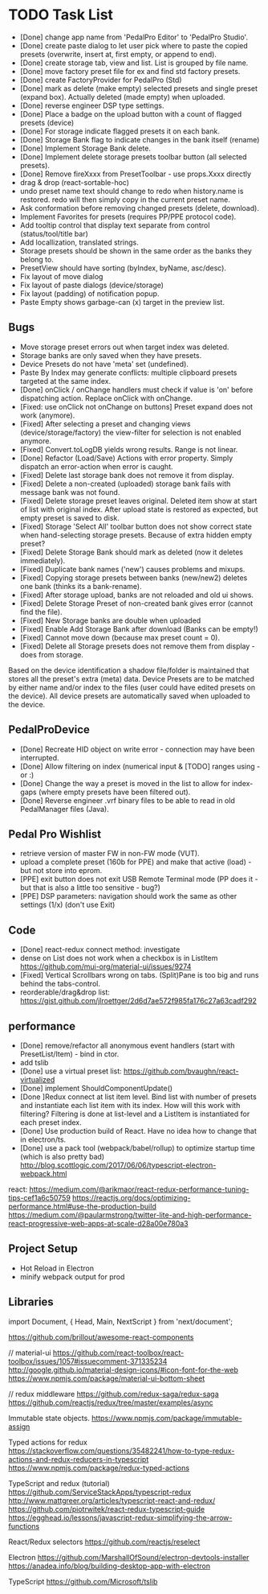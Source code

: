 # TODO Task List

- [Done] change app name from 'PedalPro Editor' to 'PedalPro Studio'.
- [Done] create paste dialog to let user pick where to paste the copied presets (overwrite, insert at, first empty, or append to end).
- [Done] create storage tab, view and list. List is grouped by file name.
- [Done] move factory preset file for ex and find std factory presets.
- [Done] create FactoryProvider for PedalPro (Std)
- [Done] mark as delete (make empty) selected presets and single preset (expand box). Actually deleted (made empty) when uploaded.
- [Done] reverse engineer DSP type settings.
- [Done] Place a badge on the upload button with a count of flagged presets (device)
- [Done] For storage indicate flagged presets it on each bank.
- [Done] Storage Bank flag to indicate changes in the bank itself (rename)
- [Done] Implement Storage Bank delete.
- [Done] Implement delete storage presets toolbar button (all selected presets).
- [Done] Remove fireXxxx from PresetToolbar - use props.Xxxx directly
- drag & drop (react-sortable-hoc)
- undo preset name text should change to redo when history.name is restored. redo will then simply copy in the current preset name.
- Ask conformation before removing changed presets (delete, download).
- Implement Favorites for presets (requires PP/PPE protocol code).
- Add tooltip control that display text separate from control (status/tool/title bar)
- Add locallization, translated strings.
- Storage presets should be shown in the same order as the banks they belong to.
- PresetView should have sorting (byIndex, byName, asc/desc).
- Fix layout of move dialog
- Fix layout of paste dialogs (device/storage)
- Fix layout (padding) of notification popup.
- Paste Empty shows garbage-can (x) target in the preview list.

## Bugs

- Move storage preset errors out when target index was deleted.
- Storage banks are only saved when they have presets.
- Device Presets do not have 'meta' set (undefined).
- Paste By Index may generate conflicts: multiple clipboard presets targeted at the same index.
- [Done] onClick / onChange handlers must check if value is 'on' before dispatching action. 
    Replace onClick with onChange.
- [Fixed: use onClick not onChange on buttons] Preset expand does not work (anymore).
- [Fixed] After selecting a preset and changing views (device/storage/factory) the view-filter for selection is not enabled anymore.
- [Fixed] Convert.toLogDB yields wrong results. Range is not linear.
- [Done] Refactor (Load/Save) Actions with error property. Simply dispatch an error-action when error is caught.
- [Fixed] Delete last storage bank does not remove it from display.
- [Fixed] Delete a non-created (uploaded) storage bank fails with message bank was not found.
- [Fixed] Delete storage preset leaves original. Deleted item show at start of list with original index. After upload state is restored as expected, but empty preset is saved to disk.
- [Fixed] Storage 'Select All' toolbar button does not show correct state when hand-selecting storage presets. Because of extra hidden empty preset?
- [Fixed] Delete Storage Bank should mark as deleted (now it deletes immediately).
- [Fixed] Duplicate bank names ('new') causes problems and mixups.
- [Fixed] Copying storage presets between banks (new/new2) deletes one bank (thinks its a bank-rename).
- [Fixed] After storage upload, banks are not reloaded and old ui shows.
- [Fixed] Delete Storage Preset of non-created bank gives error (cannot find the file).
- [Fixed] New Storage banks are double when uploaded
- [Fixed] Enable Add Storage Bank after download (Banks can be empty!)
- [Fixed] Cannot move down (because max preset count = 0).
- [Fixed] Delete all Storage presets does not remove them from display - does from storage.

Based on the device identification a shadow file/folder is maintained that stores all the preset's extra (meta) data.
Device Presets are to be matched by either name and/or index to the files (user could have edited presets on the device).
All device presets are automatically saved when uploaded to the device.

## PedalProDevice

- [Done] Recreate HID object on write error - connection may have been interrupted.
- [Done] Allow filtering on index (numerical input & [TODO] ranges using - or :)
- [Done] Change the way a preset is moved in the list to allow for index-gaps (where empty presets have been filtered out).
- [Done] Reverse engineer .vrf binary files to be able to read in old PedalManager files (Java).

## Pedal Pro Wishlist

- retrieve version of master FW in non-FW mode (VUT).
- upload a complete preset (160b for PPE) and make that active (load) - but not store into eprom.
- [PPE] exit button does not exit USB Remote Terminal mode (PP does it - but that is also a little too sensitive - bug?)
- [PPE] DSP parameters: navigation should work the same as other settings (1/x) (don't use Exit)

## Code

- [Done] react-redux connect method: investigate
- dense on List does not work when a checkbox is in ListItem https://github.com/mui-org/material-ui/issues/9274
- [Fixed] Vertical Scrollbars wrong on tabs. (Split)Pane is too big and runs behind the tabs-control.
- reorderable/drag&drop list: https://gist.github.com/jlroettger/2d6d7ae572f985fa176c27a63cadf292

## performance

- [Done] remove/refactor all anonymous event handlers (start with PresetList/Item) - bind in ctor.
- add tslib
- [Done] use a virtual preset list: https://github.com/bvaughn/react-virtualized
- [Done] implement ShouldComponentUpdate()
- [Done ]Redux connect at list item level. Bind list with number of presets and instantiate each list item with its index.
    How will this work with filtering? Filtering is done at list-level and a ListItem is instantiated for each preset index.
- [Done] Use production build of React. Have no idea how to change that in electron/ts.
- [Done] use a pack tool (webpack/babel/rollup) to optimize startup time (which is also pretty bad)
    http://blog.scottlogic.com/2017/06/06/typescript-electron-webpack.html

react: https://medium.com/@arikmaor/react-redux-performance-tuning-tips-cef1a6c50759
https://reactjs.org/docs/optimizing-performance.html#use-the-production-build
https://medium.com/@paularmstrong/twitter-lite-and-high-performance-react-progressive-web-apps-at-scale-d28a00e780a3

## Project Setup

- Hot Reload in Electron
- minify webpack output for prod

## Libraries

import Document, { Head, Main, NextScript } from 'next/document';

https://github.com/brillout/awesome-react-components

// material-ui
https://github.com/react-toolbox/react-toolbox/issues/1057#issuecomment-371335234
http://google.github.io/material-design-icons/#icon-font-for-the-web
https://www.npmjs.com/package/material-ui-bottom-sheet

// redux middleware
https://github.com/redux-saga/redux-saga
https://github.com/reactjs/redux/tree/master/examples/async

Immutable state objects.
https://www.npmjs.com/package/immutable-assign

Typed actions for redux
https://stackoverflow.com/questions/35482241/how-to-type-redux-actions-and-redux-reducers-in-typescript
https://www.npmjs.com/package/redux-typed-actions

TypeScript and redux (tutorial)
https://github.com/ServiceStackApps/typescript-redux
http://www.mattgreer.org/articles/typescript-react-and-redux/
https://github.com/piotrwitek/react-redux-typescript-guide
https://egghead.io/lessons/javascript-redux-simplifying-the-arrow-functions

React/Redux selectors
https://github.com/reactjs/reselect

Electron
https://github.com/MarshallOfSound/electron-devtools-installer
https://anadea.info/blog/building-desktop-app-with-electron

TypeScript
https://github.com/Microsoft/tslib
